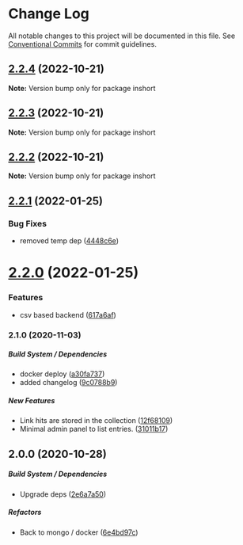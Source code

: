 # Change Log

All notable changes to this project will be documented in this file.
See [Conventional Commits](https://conventionalcommits.org) for commit guidelines.

## [2.2.4](https://github.com/kajyr/inshort/compare/v2.2.3...v2.2.4) (2022-10-21)

**Note:** Version bump only for package inshort





## [2.2.3](https://github.com/kajyr/inshort/compare/v2.2.2...v2.2.3) (2022-10-21)

**Note:** Version bump only for package inshort





## [2.2.2](https://github.com/kajyr/inshort/compare/v2.2.1...v2.2.2) (2022-10-21)

**Note:** Version bump only for package inshort





## [2.2.1](https://github.com/kajyr/inshort/compare/v2.2.0...v2.2.1) (2022-01-25)


### Bug Fixes

* removed temp dep ([4448c6e](https://github.com/kajyr/inshort/commit/4448c6ef07429689f4760f013582c81eca5414bc))





# [2.2.0](https://github.com/kajyr/inshort/compare/v2.1.0...v2.2.0) (2022-01-25)


### Features

* csv based backend ([617a6af](https://github.com/kajyr/inshort/commit/617a6af41f1922020615678bd590632cfe691c42))





### 2.1.0 (2020-11-03)

##### Build System / Dependencies

*  docker deploy ([a30fa737](https://github.com/kajyr/inshort/commit/a30fa737d4909b940bc1273d3cc58958a0c29eb4))
*  added changelog ([9c0788b9](https://github.com/kajyr/inshort/commit/9c0788b9e943655f290f8420e3fbfe3e28b69bd1))

##### New Features

*  Link hits are stored in the collection ([12f68109](https://github.com/kajyr/inshort/commit/12f6810911001e8bbe21c0cee8c58c64be6bb066))
*  Minimal admin panel to list entries. ([31011b17](https://github.com/kajyr/inshort/commit/31011b1722babe56a4bb0237cd0f9929982a0410))

## 2.0.0 (2020-10-28)

##### Build System / Dependencies

*  Upgrade deps ([2e6a7a50](https://github.com/kajyr/inshort/commit/2e6a7a50a444af019ada4775bf73eefd9c287f16))

##### Refactors

*  Back to mongo / docker ([6e4bd97c](https://github.com/kajyr/inshort/commit/6e4bd97c1eb616da3ac3b0383d029006b2b58f65))
